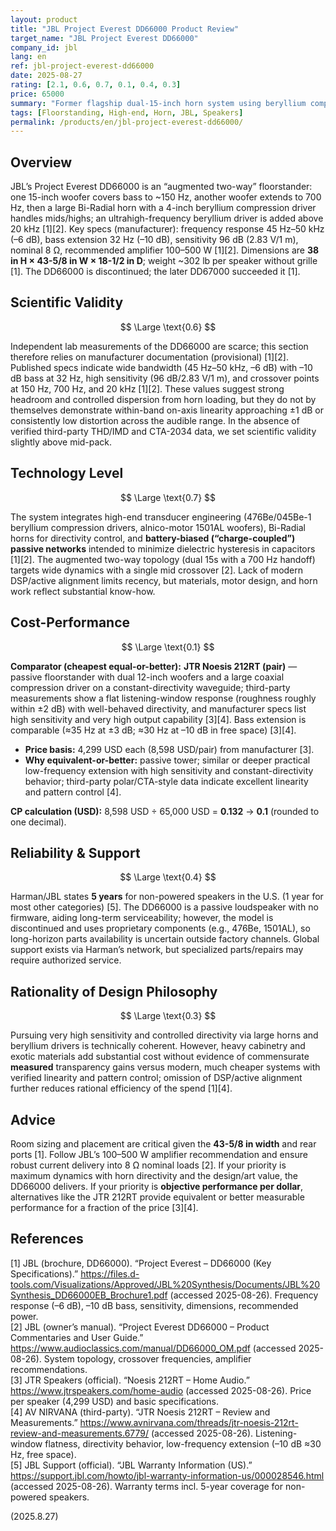 ```yaml
---
layout: product
title: "JBL Project Everest DD66000 Product Review"
target_name: "JBL Project Everest DD66000"
company_id: jbl
lang: en
ref: jbl-project-everest-dd66000
date: 2025-08-27
rating: [2.1, 0.6, 0.7, 0.1, 0.4, 0.3]
price: 65000
summary: "Former flagship dual-15-inch horn system using beryllium compression drivers and battery-biased (“charge-coupled”) passive networks. Tremendous headroom and controlled directivity, but extremely poor cost-performance versus cheaper designs that match or exceed measured capability."
tags: [Floorstanding, High-end, Horn, JBL, Speakers]
permalink: /products/en/jbl-project-everest-dd66000/
---
```

## Overview

JBL’s Project Everest DD66000 is an “augmented two-way” floorstander: one 15-inch woofer covers bass to ~150 Hz, another woofer extends to 700 Hz, then a large Bi-Radial horn with a 4-inch beryllium compression driver handles mids/highs; an ultrahigh-frequency beryllium driver is added above 20 kHz [1][2]. Key specs (manufacturer): frequency response 45 Hz–50 kHz (–6 dB), bass extension 32 Hz (–10 dB), sensitivity 96 dB (2.83 V/1 m), nominal 8 Ω, recommended amplifier 100–500 W [1][2]. Dimensions are **38 in H × 43-5/8 in W × 18-1/2 in D**; weight ~302 lb per speaker without grille [1]. The DD66000 is discontinued; the later DD67000 succeeded it [1].

## Scientific Validity

$$ \Large \text{0.6} $$

Independent lab measurements of the DD66000 are scarce; this section therefore relies on manufacturer documentation (provisional) [1][2]. Published specs indicate wide bandwidth (45 Hz–50 kHz, –6 dB) with –10 dB bass at 32 Hz, high sensitivity (96 dB/2.83 V/1 m), and crossover points at 150 Hz, 700 Hz, and 20 kHz [1][2]. These values suggest strong headroom and controlled dispersion from horn loading, but they do not by themselves demonstrate within-band on-axis linearity approaching ±1 dB or consistently low distortion across the audible range. In the absence of verified third-party THD/IMD and CTA-2034 data, we set scientific validity slightly above mid-pack.

## Technology Level

$$ \Large \text{0.7} $$

The system integrates high-end transducer engineering (476Be/045Be-1 beryllium compression drivers, alnico-motor 1501AL woofers), Bi-Radial horns for directivity control, and **battery-biased (“charge-coupled”) passive networks** intended to minimize dielectric hysteresis in capacitors [1][2]. The augmented two-way topology (dual 15s with a 700 Hz handoff) targets wide dynamics with a single mid crossover [2]. Lack of modern DSP/active alignment limits recency, but materials, motor design, and horn work reflect substantial know-how.

## Cost-Performance

$$ \Large \text{0.1} $$

**Comparator (cheapest equal-or-better):** **JTR Noesis 212RT (pair)** — passive floorstander with dual 12-inch woofers and a large coaxial compression driver on a constant-directivity waveguide; third-party measurements show a flat listening-window response (roughness roughly within ±2 dB) with well-behaved directivity, and manufacturer specs list high sensitivity and very high output capability [3][4]. Bass extension is comparable (≈35 Hz at ±3 dB; ≈30 Hz at –10 dB in free space) [3][4].

- **Price basis:** 4,299 USD each (8,598 USD/pair) from manufacturer [3].  
- **Why equivalent-or-better:** passive tower; similar or deeper practical low-frequency extension with high sensitivity and constant-directivity behavior; third-party polar/CTA-style data indicate excellent linearity and pattern control [4].

**CP calculation (USD):** 8,598 USD ÷ 65,000 USD = **0.132** → **0.1** (rounded to one decimal).  

## Reliability & Support

$$ \Large \text{0.4} $$

Harman/JBL states **5 years** for non-powered speakers in the U.S. (1 year for most other categories) [5]. The DD66000 is a passive loudspeaker with no firmware, aiding long-term serviceability; however, the model is discontinued and uses proprietary components (e.g., 476Be, 1501AL), so long-horizon parts availability is uncertain outside factory channels. Global support exists via Harman’s network, but specialized parts/repairs may require authorized service.

## Rationality of Design Philosophy

$$ \Large \text{0.3} $$

Pursuing very high sensitivity and controlled directivity via large horns and beryllium drivers is technically coherent. However, heavy cabinetry and exotic materials add substantial cost without evidence of commensurate **measured** transparency gains versus modern, much cheaper systems with verified linearity and pattern control; omission of DSP/active alignment further reduces rational efficiency of the spend [1][4].

## Advice

Room sizing and placement are critical given the **43-5/8 in width** and rear ports [1]. Follow JBL’s 100–500 W amplifier recommendation and ensure robust current delivery into 8 Ω nominal loads [2]. If your priority is maximum dynamics with horn directivity and the design/art value, the DD66000 delivers. If your priority is **objective performance per dollar**, alternatives like the JTR 212RT provide equivalent or better measurable performance for a fraction of the price [3][4].

## References

[1] JBL (brochure, DD66000). “Project Everest – DD66000 (Key Specifications).” https://files.d-tools.com/Visualizations/Approved/JBL%20Synthesis/Documents/JBL%20Synthesis_DD66000EB_Brochure1.pdf (accessed 2025-08-26). Frequency response (–6 dB), –10 dB bass, sensitivity, dimensions, recommended power.  
[2] JBL (owner’s manual). “Project Everest DD66000 – Product Commentaries and User Guide.” https://www.audioclassics.com/manual/DD66000_OM.pdf (accessed 2025-08-26). System topology, crossover frequencies, amplifier recommendations.  
[3] JTR Speakers (official). “Noesis 212RT – Home Audio.” https://www.jtrspeakers.com/home-audio (accessed 2025-08-26). Price per speaker (4,299 USD) and basic specifications.  
[4] AV NIRVANA (third-party). “JTR Noesis 212RT – Review and Measurements.” https://www.avnirvana.com/threads/jtr-noesis-212rt-review-and-measurements.6779/ (accessed 2025-08-26). Listening-window flatness, directivity behavior, low-frequency extension (–10 dB ≈30 Hz, free space).  
[5] JBL Support (official). “JBL Warranty Information (US).” https://support.jbl.com/howto/jbl-warranty-information-us/000028546.html (accessed 2025-08-26). Warranty terms incl. 5-year coverage for non-powered speakers.

(2025.8.27)


